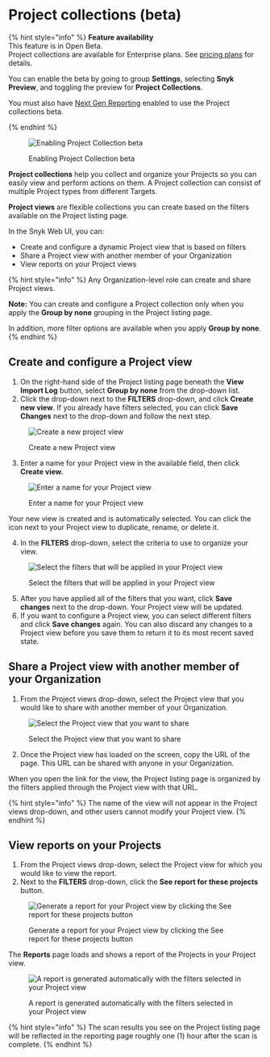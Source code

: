 # Project collections (beta)

{% hint style="info" %}
**Feature availability**\
This feature is in Open Beta.\
Project collections are available for Enterprise plans. See [pricing plans](https://snyk.io/plans/) for details.

You can enable the beta by going to group **Settings**, selecting **Snyk Preview**, and toggling the preview for **Project Collections**.

You must also have [Next Gen Reporting](../snyk-reports/next-gen-reporting/) enabled to use the Project collections beta.


{% endhint %}

<figure><img src="../../.gitbook/assets/project-collection-toggle.png" alt="Enabling Project Collection beta "><figcaption><p>Enabling Project Collection beta </p></figcaption></figure>

**Project collections** help you collect and organize your Projects so you can easily view and perform actions on them. A Project collection can consist of multiple Project types from different Targets.

**Project views** are flexible collections you can create based on the filters available on the Project listing page.

In the Snyk Web UI, you can:

* Create and configure a dynamic Project view that is based on filters
* Share a Project view with another member of your Organization
* View reports on your Project views

{% hint style="info" %}
Any Organization-level role can create and share Project views.

**Note:** You can create and configure a Project collection only when you apply the **Group by none** grouping in the Project listing page.

In addition, more filter options are available when you apply **Group by none**.
{% endhint %}

## Create and configure a Project view

1. On the right-hand side of the Project listing page beneath the **View Import Log** button, select **Group by none** from the drop-down list.
2. Click the drop-down next to the **FILTERS** drop-down, and click **Create new view**. If you already have filters selected, you can click **Save Changes** next to the drop-down and follow the next step.

<figure><img src="../../.gitbook/assets/image (393).png" alt="Create a new project view"><figcaption><p>Create a new Project view</p></figcaption></figure>

3. Enter a name for your Project view in the available field, then click **Create view.**

<figure><img src="../../.gitbook/assets/image (1) (7).png" alt="Enter a name for your Project view"><figcaption><p>Enter a name for your Project view</p></figcaption></figure>

Your new view is created and is automatically selected. You can click the icon next to your Project view to duplicate, rename, or delete it.

4. In the **FILTERS** drop-down, select the criteria to use to organize your view.

<figure><img src="../../.gitbook/assets/image (2) (4).png" alt="Select the filters that will be applied in your Project view"><figcaption><p>Select the filters that will be applied in your Project view</p></figcaption></figure>

5. After you have applied all of the filters that you want, click **Save changes** next to the drop-down. Your Project view will be updated.
6. If you want to configure a Project view, you can select different filters and click **Save changes** again. You can also discard any changes to a Project view before you save them to return it to its most recent saved state.

## Share a Project view with another member of your Organization

1. From the Project views drop-down, select the Project view that you would like to share with another member of your Organization.

<figure><img src="../../.gitbook/assets/image (3) (1).png" alt="Select the Project view that you want to share"><figcaption><p>Select the Project view that you want to share</p></figcaption></figure>

2. Once the Project view has loaded on the screen, copy the URL of the page. This URL can be shared with anyone in your Organization.

When you open the link for the view, the Project listing page is organized by the filters applied through the Project view with that URL.

{% hint style="info" %}
The name of the view will not appear in the Project views drop-down, and other users cannot modify your Project view.
{% endhint %}

## View reports on your Projects

1. From the Project views drop-down, select the Project view for which you would like to view the report.
2. Next to the **FILTERS** drop-down, click the **See report for these projects** button.

<figure><img src="../../.gitbook/assets/image (5) (1) (1).png" alt="Generate a report for your Project view by clicking the See report for these projects button"><figcaption><p>Generate a report for your Project view by clicking the See report for these projects button</p></figcaption></figure>

The **Reports** page loads and shows a report of the Projects in your Project view.

<figure><img src="../../.gitbook/assets/image (6) (7).png" alt="A report is generated automatically with the filters selected in your Project view"><figcaption><p>A report is generated automatically with the filters selected in your Project view</p></figcaption></figure>

{% hint style="info" %}
The scan results you see on the Project listing page will be reflected in the reporting page roughly one (1) hour after the scan is complete.
{% endhint %}

